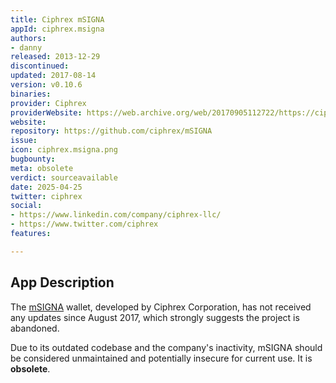```yaml
---
title: Ciphrex mSIGNA
appId: ciphrex.msigna
authors:
- danny
released: 2013-12-29
discontinued: 
updated: 2017-08-14
version: v0.10.6
binaries: 
provider: Ciphrex
providerWebsite: https://web.archive.org/web/20170905112722/https://ciphrex.com/
website: 
repository: https://github.com/ciphrex/mSIGNA
issue: 
icon: ciphrex.msigna.png
bugbounty: 
meta: obsolete
verdict: sourceavailable
date: 2025-04-25
twitter: ciphrex
social:
- https://www.linkedin.com/company/ciphrex-llc/
- https://www.twitter.com/ciphrex
features: 

---
```


## App Description

The [mSIGNA](https://github.com/ciphrex/mSIGNA) wallet, developed by Ciphrex Corporation, has not received any updates since August 2017, which strongly suggests the project is abandoned.

Due to its outdated codebase and the company's inactivity, mSIGNA should be considered unmaintained and potentially insecure for current use. It is **obsolete**.
